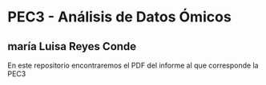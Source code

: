 # PEC3 - Análisis de Datos Ómicos
## maría Luisa Reyes Conde

En este repositorio encontraremos el PDF del informe al que corresponde la PEC3
